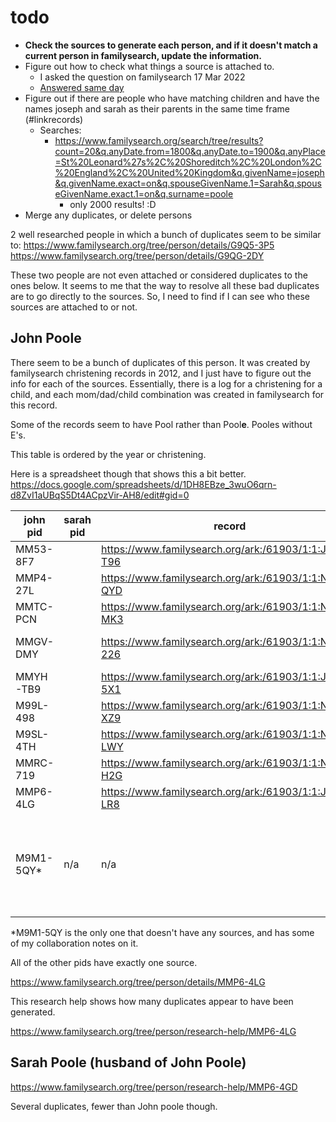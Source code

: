 # todo

-  **Check the sources to generate each person, and if it doesn't match a current person in familysearch, update the information.**
  - Figure out how to check what things a source is attached to.
    - I asked the question on familysearch 17 Mar 2022
    - [Answered same day](https://community.familysearch.org/en/discussion/comment/436700#Comment_436700)
- Figure out if there are people who have matching children and have the names joseph and sarah as their parents in the same time frame (#linkrecords)
  - Searches: 
    - https://www.familysearch.org/search/tree/results?count=20&q.anyDate.from=1800&q.anyDate.to=1900&q.anyPlace=St%20Leonard%27s%2C%20Shoreditch%2C%20London%2C%20England%2C%20United%20Kingdom&q.givenName=joseph&q.givenName.exact=on&q.spouseGivenName.1=Sarah&q.spouseGivenName.exact.1=on&q.surname=poole
      - only 2000 results! :D 
- Merge any duplicates, or delete persons




2 well researched people in which a bunch of duplicates seem to be similar to:
https://www.familysearch.org/tree/person/details/G9Q5-3P5
https://www.familysearch.org/tree/person/details/G9QG-2DY

These two people are not even attached or considered duplicates to the ones below. It seems to me that the way to resolve all these bad duplicates are to go directly to the sources. So, I need to find if I can see who these sources are attached to or not. 

## John Poole 

There seem to be a bunch of duplicates of this person. 
It was created by familysearch christening records in 2012, and I just have to figure out the info for each of the sources. Essentially, there is a log for a christening for a child, and each mom/dad/child combination was created in familysearch for this record. 

Some of the records seem to have Pool rather than Pool**e**. Pooles without E's. 

This table is ordered by the year or christening. 

Here is a spreadsheet though that shows this a bit better. 
https://docs.google.com/spreadsheets/d/1DH8EBze_3wuO6qrn-d8ZvI1aUBqS5Dt4ACpzVir-AH8/edit#gid=0

|  john pid | sarah pid  | record  | event year  | Child | Notes |
|---|---|---|---|---|---|
MM53-8F7 |  | https://www.familysearch.org/ark:/61903/1:1:JQ2L-T96 | 1840 | George Poole | 
MMP4-27L |  | https://www.familysearch.org/ark:/61903/1:1:NLJN-QYD | 1843 | Amelia Pool | 
MMTC-PCN |  | https://www.familysearch.org/ark:/61903/1:1:NLJJ-MK3 | 1844 | John Pool | 
MMGV-DMY |  | https://www.familysearch.org/ark:/61903/1:1:NLVT-226 | 1846/5 | Mary Ann Poole | 
MMYH-TB9 |  | https://www.familysearch.org/ark:/61903/1:1:JW7W-5X1 | 1847 | Prudence Pool | 
M99L-498 |  | https://www.familysearch.org/ark:/61903/1:1:NLVB-XZ9 | 1849 | Ann Poole | 
M9SL-4TH |  | https://www.familysearch.org/ark:/61903/1:1:NLVB-LWY | 1851 | Joseph Poole | 
MMRC-719 |  | https://www.familysearch.org/ark:/61903/1:1:NLVY-H2G | 1852 | Eliza Pool | 
MMP6-4LG |  | https://www.familysearch.org/ark:/61903/1:1:JW7W-LR8 | 1854 | Emma Poole | 
M9M1-5QY* | n/a | n/a | n/a | n/a | This person seems to be a floater and could be deleted... |

*M9M1-5QY is the only one that doesn't have any sources, and has some of my collaboration notes on it. 

All of the other pids have exactly one source. 

https://www.familysearch.org/tree/person/details/MMP6-4LG

This research help shows how many duplicates appear to have been generated. 

https://www.familysearch.org/tree/person/research-help/MMP6-4LG



## Sarah Poole (husband of John Poole)

https://www.familysearch.org/tree/person/research-help/MMP6-4GD


Several duplicates, fewer than John poole though. 